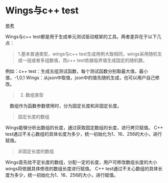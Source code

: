 # Wings与c++ test

[参考](https://blog.51cto.com/13937848/2163792)

Wings与c++ test都是用于生成单元测试驱动框架的工具。两者差异在于以下几点：
　
> 1.基本普通类型，wings与c++ test生成用例大致相同，wings采用随机生成一组或者多组数值，而c++ test依据临界值生成固定的随机数。
 
例如：c++ test：生成五组测试函数，每个测试函数分别取最大值，最小值，-1,0,1
Wings：从json中取值，json中的值先随机生成，也可以用户自己修改。

> 2.  数组类型

　数组作为函数参数使用时，分为固定长度和非固定长度。
 
> 固定长度的数组

Wings能够分析出数组的长度，通过获取固定数组的长度，进行拷贝赋值。
C++ test通过不关心数组的具体长度为多少，统一初始化为1、16、256的大小，进行赋值。

> 非固定长度的数组

Wings首先给不定长度的数组，分配一定的长度，用户可修改数组长度的大小wings将依据具体修改的数组长度进行赋值。
C++ test通过不关心数组的具体长度为多少，统一初始化为1、16、256的大小，进行赋值。
 
 
